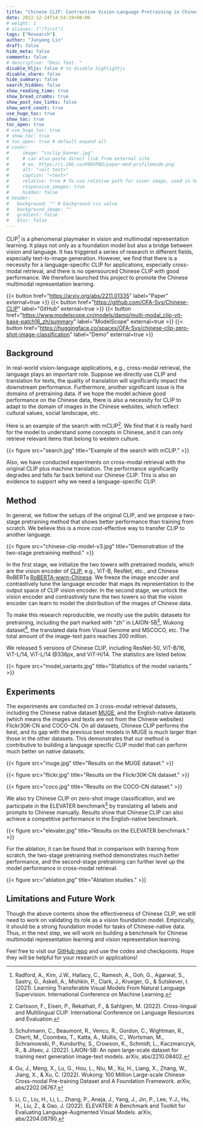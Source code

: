 ```yaml
---
title: "Chinese CLIP: Contrastive Vision-Language Pretraining in Chinese"
date: 2022-12-24T14:54:19+08:00
# weight: 1
# aliases: ["/first"]
tags: ["Research"]
author: "Junyang Lin"
draft: false
hide_meta: false
comments: false
# description: "Desc Text. "
disable_hljs: false # to disable highlightjs
disable_share: false
hide_summary: false
search_hidden: false
show_reading_time: true
show_bread_crumbs: true
show_post_nav_links: false
show_word_count: true
use_hugo_toc: true
show_toc: true
toc_open: true
# use_hugo_toc: true
# show_toc: true
# toc_open: true # default expand all
# cover:
#     image: "cnclip_banner.jpg"
#     # can also paste direct link from external site
#     # ex. https://i.ibb.co/K0HVPBd/paper-mod-profilemode.png
#     alt: "<alt text>"
#     caption: "<text>"
#     relative: true # To use relative path for cover image, used in hugo Page-bundles
#     responsive_images: true
#     hidden: false
# header:
#   background: "" # background css value
#   background_image: ""
#   gradient: false
#   blur: false
---
```



CLIP[^1] is a phenomenal playmaker in vision and multimodal representation learning. It plays not only as a foundation model but also a bridge between vision and language. It has triggered a series of research in different fields, especially text-to-image generation. However, we find that there is a necessity for a language-specific CLIP for applications, especially cross-modal retrieval, and there is no opensourced Chinese CLIP with good performance. We therefore launched this project to promote the Chinese multimodal representation learning. 

{{< button href="https://arxiv.org/abs/2211.01335" label="Paper" external=true >}}
{{< button href="https://github.com/OFA-Sys/Chinese-CLIP" label="GitHub" external=true >}}
{{< button href="https://www.modelscope.cn/models/damo/multi-modal_clip-vit-base-patch16_zh/summary" label="ModelScope" external=true >}}
{{< button href="https://huggingface.co/spaces/OFA-Sys/chinese-clip-zero-shot-image-classification" label="Demo" external=true >}}


## Background
In real-world vision-language applications, e.g., cross-modal retrieval, the language plays an important role. Suppose we directly use CLIP and translation for texts, the quality of translation will significantly impact the downstream performance. Furthermore, another significant issue is the domains of pretraining data. If we hope the model achieve good performance on the Chinese data, there is also a necessity for CLIP to adapt to the domain of images in the Chinese websites, which reflect cultural values, social landscape, etc. 

Here is an example of the search with mCLIP[^2]. We find that it is really hard for the model to understand some concepts in Chinese, and it can only retrieve relevant items that belong to western culture. 


{{< figure src="search.jpg" title="Example of the search with mCLIP." >}}


Also, we have conducted experiments on cross-modal retrieval with the original CLIP plus machine translation. The performance significantly degrades and falls far back behind our Chinese CLIP. This is also an evidence to support why we need a language-specific CLIP. 

## Method
In general, we follow the setups of the original CLIP, and we propose a two-stage pretraining method that shows better performance than training from scratch. We believe this is a more cost-effective way to transfer CLIP to another language. 


{{< figure src="chinese-clip-model-v3.jpg" title="Demonstration of the two-stage pretraining method." >}}


In the first stage, we initialize the two towers with pretrained models, which are the vision encoder of [CLIP](https://github.com/ymcui/Chinese-BERT-wwm), e.g., ViT-B, ResNet, etc., and Chinese RoBERTa [RoBERTA-wwm-Chinese](https://github.com/ymcui/Chinese-BERT-wwm). We freeze the image encoder and contrastively tune the language encoder that maps its representation to the output space of CLIP vision encoder. In the second stage, we unlock the vision encoder and contrastively tune the two towers so that the vision encoder can learn to model the distribution of the images of Chinese data. 

To make this research reproducible, we mostly use the public datasets for pretraining, including the part marked with "zh" in LAION-5B[^3], Wukong dataset[^4], the translated data from Visual Genome and MSCOCO, etc. The total amount of the image-text pairs reaches 200 million. 

We released 5 versions of Chinese CLIP, including ResNet-50, ViT-B/16, ViT-L/14, ViT-L/14
@336px, and ViT-H/14. The statistics are listed below. 


{{< figure src="model_variants.jpg" title="Statistics of the model variants." >}}


## Experiments
The experiments are conducted on 3 cross-modal retrieval datasets, including the Chinese native dataset [MUGE](https://tianchi.aliyun.com/muge), and the English-native datasets (which means the images and texts are not from the Chinese websites) Flickr30K-CN and COCO-CN. On all datasets, Chinese CLIP performs the best, and its gap with the previous best models in MUGE is much larger than those in the other datasets. This demonstrates that our method is contributive to building a language specific CLIP model that can perform much better on native datasets. 


{{< figure src="muge.jpg" title="Results on the MUGE dataset." >}}

{{< figure src="flickr.jpg" title="Results on the Flickr30K-CN dataset." >}}

{{< figure src="coco.jpg" title="Results on the COCO-CN dataset." >}}


We also try Chinese CLIP on zero-shot image classification, and we participate in the ELEVATER benchmark[^5] by translating all labels and prompts to Chinese manually. Results show that Chinese CLIP can also achieve a competitive performance in the English-native benchmark. 


{{< figure src="elevater.jpg" title="Results on the ELEVATER benchmark." >}}


For the ablation, it can be found that in comparison with training from scratch, the two-stage pretraining method demonstrates much better performance, and the second-stage pretraining can further level up the model performance in cross-modal retrieval. 

{{< figure src="ablation.jpg" title="Ablation studies." >}}


## Limitations and Future Work
Though the above contents show the effectiveness of Chinese CLIP, we still need to work on validating its role as a vision foundation model. Empirically, it should be a strong foundation model for tasks of Chinese-native data. Thus, in the next step, we will work on building a benchmark for Chinese multimodal representation learning and vision representation learning. 

Feel free to visit our [GitHub repo](https://github.com/OFA-Sys/Chinese-CLIP) and use the codes and checkpoints. Hope they will be helpful for your research or applications!



[^1]: Radford, A., Kim, J.W., Hallacy, C., Ramesh, A., Goh, G., Agarwal, S., Sastry, G., Askell, A., Mishkin, P., Clark, J., Krueger, G., & Sutskever, I. (2021). 
    Learning Transferable Visual Models From Natural Language Supervision. 
    International Conference on Machine Learning.

[^2]: Carlsson, F., Eisen, P., Rekathati, F., & Sahlgren, M. (2022). 
    Cross-lingual and Multilingual CLIP. 
    International Conference on Language Resources and Evaluation.

[^3]: Schuhmann, C., Beaumont, R., Vencu, R., Gordon, C., Wightman, R., Cherti, M., Coombes, T., Katta, A., Mullis, C., Wortsman, M., Schramowski, P., Kundurthy, S., Crowson, K., Schmidt, L., Kaczmarczyk, R., & Jitsev, J. (2022). 
    LAION-5B: An open large-scale dataset for training next generation image-text models. 
    arXiv, abs/2210.08402.

[^4]: Gu, J., Meng, X., Lu, G., Hou, L., Niu, M., Xu, H., Liang, X., Zhang, W., Jiang, X., & Xu, C. (2022).
    Wukong: 100 Million Large-scale Chinese Cross-modal Pre-training Dataset and A Foundation Framework. 
    arXiv, abs/2202.06767.

[^5]: Li, C., Liu, H., Li, L., Zhang, P., Aneja, J., Yang, J., Jin, P., Lee, Y.J., Hu, H., Liu, Z., & Gao, J. (2022). 
    ELEVATER: A Benchmark and Toolkit for Evaluating Language-Augmented Visual Models. 
    arXiv, abs/2204.08790.

